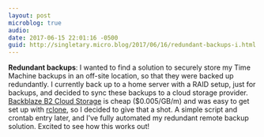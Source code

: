 ```yaml
---
layout: post
microblog: true
audio: 
date: 2017-06-15 22:01:16 -0500
guid: http://singletary.micro.blog/2017/06/16/redundant-backups-i.html
---
```

**Redundant backups**: I wanted to find a solution to securely store my Time Machine backups in an off-site location, so that they were backed up redundantly. I currently back up to a home server with a RAID setup, just for backups, and decided to sync these backups to a cloud storage provider. [Backblaze B2 Cloud Storage](https://www.backblaze.com/b2/cloud-storage.html) is cheap ($0.005/GB/m) and was easy to get set up with [rclone](https://rclone.org/b2/), so I decided to give that a shot. A simple script and crontab entry later, and I've fully automated my redundant remote backup solution. Excited to see how this works out!
